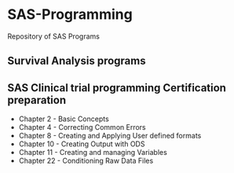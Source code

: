 # SAS-Programming

Repository of SAS Programs

## Survival Analysis programs

## SAS Clinical trial programming Certification preparation 

* Chapter 2 - Basic Concepts
* Chapter 4 - Correcting Common Errors
* Chapter 8 - Creating and Applying User defined formats
* Chapter 10 - Creating Output with ODS
* Chapter 11 - Creating and managing Variables
* Chapter 22 - Conditioning Raw Data Files
